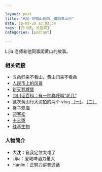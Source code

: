 ```yaml
---

layout: post
title: "#26 明知山有雨，偏向黄山行"
date: 18-08-20 20:03:34
tags: [四川话, 没嘉宾]
categories: [podcast]

---
```


Lijia 老师和他同事爬黄山的故事。

### 相关链接

- 五岳归来不看山，黄山归来不看岳
- [人民币上的风景](http://www.dili360.com/nh/article/p5350c3d8ba6cd93.htm)
- [新天鹅城堡](https://baike.baidu.com/item/%E6%96%B0%E5%A4%A9%E9%B9%85%E5%9F%8E%E5%A0%A1)
- [四川话百科：有一种称呼叫“老几”](http://www.sc.xinhuanet.com/content/2017-06/14/c_1121142909.htm)
- 这次黄山行大沈拍的两个 vlog [（一）](https://www.bilibili.com/video/av28753122)、[（二）](https://www.bilibili.com/video/av28774779)
- [猴子观海](https://baike.baidu.com/item/%E7%8C%B4%E5%AD%90%E8%A7%82%E6%B5%B7)
- [迎客松](https://baike.baidu.com/item/迎客松)
- [十三邀](http://v.qq.com/x/search/?q=%E5%8D%81%E4%B8%89%E9%82%80)
- [硅基生物](https://zh.wikipedia.org/wiki/%E7%A1%85%E5%9F%BA%E7%94%9F%E7%89%A9)

### 人物简介

- 大沈：自我定位太难了
- Lijia：爱喝啤酒力量大
- Hanlin：正努力讲普通话